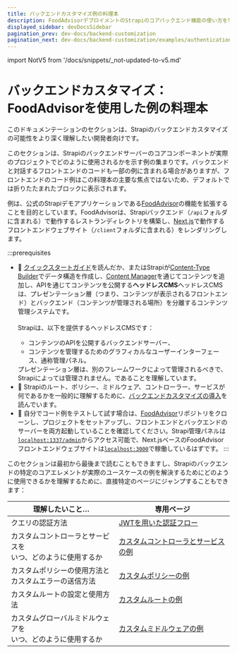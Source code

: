 ```yaml
---
title: バックエンドカスタマイズ例の料理本
description: FoodAdvisorデプロイメントのStrapiのコアバックエンド機能の使い方を学びます
displayed_sidebar: devDocsSidebar
pagination_prev: dev-docs/backend-customization
pagination_next: dev-docs/backend-customization/examples/authentication
---
```


import NotV5 from '/docs/snippets/_not-updated-to-v5.md'

# バックエンドカスタマイズ：FoodAdvisorを使用した例の料理本

<NotV5/>

このドキュメンテーションのセクションは、Strapiのバックエンドカスタマイズの可能性をより深く理解したい開発者向けです。

このセクションは、Strapiのバックエンドサーバーのコアコンポーネントが実際のプロジェクトでどのように使用されるかを示す例の集まりです。バックエンドと対話するフロントエンドのコードも一部の例に含まれる場合がありますが、フロントエンドのコード例はこの料理本の主要な焦点ではないため、デフォルトでは折りたたまれたブロックに表示されます。

例は、公式のStrapiデモアプリケーションである[FoodAdvisor](https://github.com/strapi/foodadvisor)の機能を拡張することを目的としています。FoodAdvisorは、Strapiバックエンド（`/api`フォルダに含まれる）で動作するレストランディレクトリを構築し、[Next.js](https://nextjs.org/)で動作するフロントエンドウェブサイト（`/client`フォルダに含まれる）をレンダリングします。

:::prerequisites
- 👀 [クイックスタートガイド](/dev-docs/quick-start)を読んだか、またはStrapiが[Content-Type Builder](/user-docs/content-type-builder)でデータ構造を作成し、[Content Manager](/user-docs/content-manager)を通じてコンテンツを追加し、APIを通じてコンテンツを公開する**ヘッドレスCMS**<Annotation>ヘッドレスCMSは、プレゼンテーション層（つまり、コンテンツが表示されるフロントエンド）とバックエンド（コンテンツが管理される場所）を分離するコンテンツ管理システムです。<br /><br/>Strapiは、以下を提供するヘッドレスCMSです：<ul><li>コンテンツのAPIを公開するバックエンドサーバー、</li><li>コンテンツを管理するためのグラフィカルなユーザーインターフェース、通称管理パネル。</li></ul>プレゼンテーション層は、別のフレームワークによって管理されるべきで、Strapiによっては管理されません。</Annotation>であることを理解しています。
- 👀 Strapiのルート、ポリシー、ミドルウェア、コントローラー、サービスが何であるかを一般的に理解するために、[バックエンドカスタマイズの導入](/dev-docs/backend-customization)を読んでいます。
- 👷 自分でコード例をテストして試す場合は、[FoodAdvisor](https://github.com/strapi/foodadvisor)リポジトリをクローンし、プロジェクトをセットアップし、フロントエンドとバックエンドのサーバーを両方起動していることを確認してください。Strapi管理パネルは[`localhost:1337/admin`](http://localhost:1337/admin)からアクセス可能で、Next.jsベースのFoodAdvisorフロントエンドウェブサイトは[`localhost:3000`](http://localhost:3000)で稼働しているはずです。
:::

このセクションは最初から最後まで読むこともできますし、Strapiのバックエンドの特定のコアエレメントが実際のユースケースの例を解決するためにどのように使用できるかを理解するために、直接特定のページにジャンプすることもできます：

| 理解したいこと… | 専用ページ |
|------------|---------------|
| クエリの認証方法 | [JWTを用いた認証フロー](/dev-docs/backend-customization/examples/authentication) |
| カスタムコントローラとサービスを<br />いつ、どのように使用するか | [カスタムコントローラとサービスの例](/dev-docs/backend-customization/examples/services-and-controllers) |
| カスタムポリシーの使用方法と<br />カスタムエラーの送信方法 | [カスタムポリシーの例](/dev-docs/backend-customization/examples/policies) |
| カスタムルートの設定と使用方法 | [カスタムルートの例](/dev-docs/backend-customization/examples/routes) |
| カスタムグローバルミドルウェアを<br />いつ、どのように使用するか | [カスタムミドルウェアの例](/dev-docs/backend-customization/examples/middlewares) |
